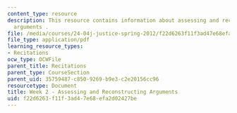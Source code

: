 ```yaml
---
content_type: resource
description: This resource contains information about assessing and reconstructing
  arguments .
file: /media/courses/24-04j-justice-spring-2012/f22d6263f11f3ad47e68efa2d02427be_MIT24_04JS12_Week2.pdf
file_type: application/pdf
learning_resource_types:
- Recitations
ocw_type: OCWFile
parent_title: Recitations
parent_type: CourseSection
parent_uid: 35759487-c850-9269-b9e3-c2e20156cc96
resourcetype: Document
title: Week 2 - Assessing and Reconstructing Arguments
uid: f22d6263-f11f-3ad4-7e68-efa2d02427be
---
```

